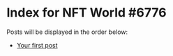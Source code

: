 # Index for NFT World #6776
Posts will be displayed in the order below:

- [Your first post](./001-first.md)

